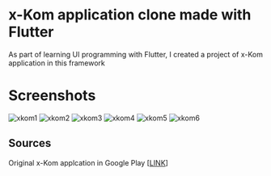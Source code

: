 # x-Kom application clone made with Flutter

As part of learning UI programming with Flutter, I created a project of x-Kom application in this framework

# Screenshots
![xkom1](https://user-images.githubusercontent.com/47597265/123244827-8db4cb00-d4e4-11eb-84fc-73f8f691afa8.jpg)
![xkom2](https://user-images.githubusercontent.com/47597265/123244840-91485200-d4e4-11eb-9ec9-b6a3cadfe5f9.jpg)
![xkom3](https://user-images.githubusercontent.com/47597265/123244845-92797f00-d4e4-11eb-8ba3-ae3aef439ee9.jpg)
![xkom4](https://user-images.githubusercontent.com/47597265/123244847-93aaac00-d4e4-11eb-80e5-50ae5cd42f8f.jpg)
![xkom5](https://user-images.githubusercontent.com/47597265/123245173-dbc9ce80-d4e4-11eb-9755-ff7d2d39f101.jpg)
![xkom6](https://user-images.githubusercontent.com/47597265/123245177-dd939200-d4e4-11eb-8acd-547af44708ea.jpg)

## Sources
Original x-Kom applcation in Google Play [<a href="https://play.google.com/store/apps/details?id=pl.xkom&gl=PL">LINK</a>]
